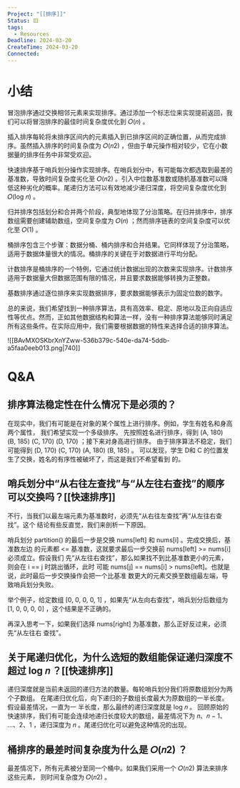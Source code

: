 ```yaml
---
Project: "[[排序]]"
Status: 🟨
tags:
  - Resources
Deadline: 2024-03-20
CreateTime: 2024-03-20
Connected:
---
```

# 小结

冒泡排序通过交换相邻元素来实现排序。通过添加一个标志位来实现提前返回，我们可以将冒泡排序的最佳时间复杂度优化到 𝑂(𝑛) 。

插入排序每轮将未排序区间内的元素插入到已排序区间的正确位置，从而完成排序。虽然插入排序的时间复杂度为 𝑂(𝑛2) ，但由于单元操作相对较少，它在小数据量的排序任务中非常受欢迎。

快速排序基于哨兵划分操作实现排序。在哨兵划分中，有可能每次都选取到最差的基准数，导致时间复杂度劣化至 𝑂(𝑛2) 。引入中位数基准数或随机基准数可以降低这种劣化的概率。尾递归方法可以有效地减少递归深度，将空间复杂度优化到 𝑂(log 𝑛) 。

归并排序包括划分和合并两个阶段，典型地体现了分治策略。在归并排序中，排序数组需要创建辅助数组，空间复杂度为 𝑂(𝑛) ；然而排序链表的空间复杂度可以优化至 𝑂(1) 。

桶排序包含三个步骤：数据分桶、桶内排序和合并结果。它同样体现了分治策略，适用于数据体量很大的情况。桶排序的关键在于对数据进行平均分配。

计数排序是桶排序的一个特例，它通过统计数据出现的次数来实现排序。计数排序适用于数据量大但数据范围有限的情况，并且要求数据能够转换为正整数。

基数排序通过逐位排序来实现数据排序，要求数据能够表示为固定位数的数字。

总的来说，我们希望找到一种排序算法，具有高效率、稳定、原地以及正向自适应性等优点。然而，正如其他数据结构和算法一样，没有一种排序算法能够同时满足所有这些条件。在实际应用中，我们需要根据数据的特性来选择合适的排序算法。

![[BAvMXOSKbrXnYZww-536b379c-540e-da74-5ddb-a5faa0eeb013.png|740]]

# Q&A
## 排序算法稳定性在什么情况下是必须的？
在现实中，我们有可能是在对象的某个属性上进行排序。例如，学生有姓名和身高两个属性，
我们希望实现一个多级排序。
先按照姓名进行排序，得到 (A, 180) (B, 185) (C, 170) (D, 170) ；接下来对身高进行排序。
由于排序算法不稳定，我们可能得到 (D, 170) (C, 170) (A, 180) (B, 185) 。
可以发现，学生 D和 C 的位置发生了交换，姓名的有序性被破坏了，而这是我们不希望看到
的。

## 哨兵划分中“从右往左查找”与“从左往右查找”的顺序可以交换吗？[[快速排序]]
不行，当我们以最左端元素为基准数时，必须先“从右往左查找”再“从左往右查找”。这个
结论有些反直觉，我们来剖析一下原因。

哨兵划分 partition() 的最后一步是交换 nums[left] 和 nums[i] 。完成交换后，基准数左边
的元素都 <= 基准数，这就要求最后一步交换前 nums[left] >= nums[i] 必须成立。假设我们
先“从左往右查找”，那么如果找不到比基准数更小的元素，则会在 i == j 时跳出循环，此时
可能 nums[j] == nums[i] > nums[left]。也就是说，此时最后一步交换操作会把一个比基准
数更大的元素交换至数组最左端，导致哨兵划分失败。

举个例子，给定数组 [0, 0, 0, 0, 1] ，如果先“从左向右查找”，哨兵划分后数组为
[1, 0, 0, 0, 0] ，这个结果是不正确的。

再深入思考一下，如果我们选择 nums[right] 为基准数，那么正好反过来，必须先“从左往右
查找”。

## 关于尾递归优化，为什么选短的数组能保证递归深度不超过 log 𝑛 ？[[快速排序]]
递归深度就是当前未返回的递归方法的数量。每轮哨兵划分我们将原数组划分为两个子数组。
在尾递归优化后，向下递归的子数组长度最大为原数组的一半长度。假设最差情况，一直为一
半长度，那么最终的递归深度就是 log 𝑛 。
回顾原始的快速排序，我们有可能会连续地递归长度较大的数组，最差情况下为 𝑛、𝑛 − 1、
…、2、1 ，递归深度为 𝑛 。尾递归优化可以避免这种情况的出现。

## 桶排序的最差时间复杂度为什么是 𝑂(𝑛2) ？
最差情况下，所有元素被分至同一个桶中。如果我们采用一个 𝑂(𝑛2) 算法来排序这些元素，
则时间复杂度为 𝑂(𝑛2) 。